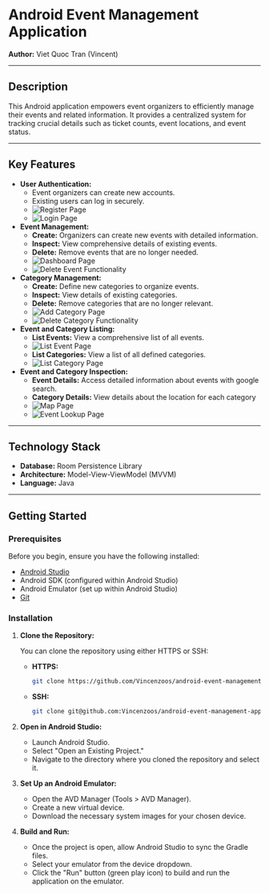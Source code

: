 # Android Event Management Application

**Author:** Viet Quoc Tran (Vincent)

---

## Description
This Android application empowers event organizers to efficiently manage their events and related information. It provides a centralized system for tracking crucial details such as ticket counts, event locations, and event status.

---

## Key Features
*   **User Authentication:**
    *   Event organizers can create new accounts.
    *   Existing users can log in securely.
    *   ![Register Page](app_screenshot/register_page.jpg)
    *   ![Login Page](app_screenshot/login_page.jpg)
*   **Event Management:**
    *   **Create:** Organizers can create new events with detailed information.
    *   **Inspect:** View comprehensive details of existing events.
    *   **Delete:** Remove events that are no longer needed.
    *   ![Dashboard Page](app_screenshot/dashboard_page.jpg)
    *   ![Delete Event Functionality](app_screenshot/delete_functionality.jpg)
*   **Category Management:**
    *   **Create:** Define new categories to organize events.
    *   **Inspect:** View details of existing categories.
    *   **Delete:** Remove categories that are no longer relevant.
    *   ![Add Category Page](app_screenshot/add_category_page.jpg)
    *   ![Delete Category Functionality](app_screenshot/delete_functionality.jpg)
*   **Event and Category Listing:**
    *   **List Events:** View a comprehensive list of all events.
    *   ![List Event Page](app_screenshot/list_event_page.jpg)
    *   **List Categories:** View a list of all defined categories.
    *   ![List Category Page](app_screenshot/list_category_page.jpg)
*   **Event and Category Inspection:**
    *   **Event Details:** Access detailed information about events with google search.
    *   **Category Details:** View details about the location for each category
    *   ![Map Page](app_screenshot/map_page.jpg)
    *   ![Event Lookup Page](app_screenshot/event_lookup_page.jpg)

---

## Technology Stack
*   **Database:** Room Persistence Library
*   **Architecture:** Model-View-ViewModel (MVVM)
*   **Language:** Java

---

## Getting Started

### Prerequisites

Before you begin, ensure you have the following installed:

*   [Android Studio](https://developer.android.com/studio)
*   Android SDK (configured within Android Studio)
*   Android Emulator (set up within Android Studio)
*   [Git](https://git-scm.com/)

### Installation

1.  **Clone the Repository:**

    You can clone the repository using either HTTPS or SSH:

    *   **HTTPS:**
        ```bash 
        git clone https://github.com/Vincenzoos/android-event-management-app.git
        
    *    **SSH:**
         ```bash
         git clone git@github.com:Vincenzoos/android-event-management-app.git


2.  **Open in Android Studio:**

    *   Launch Android Studio.
    *   Select "Open an Existing Project."
    *   Navigate to the directory where you cloned the repository and select it.

3.  **Set Up an Android Emulator:**

    *   Open the AVD Manager (Tools > AVD Manager).
    *   Create a new virtual device.
    *   Download the necessary system images for your chosen device.

4.  **Build and Run:**

    *   Once the project is open, allow Android Studio to sync the Gradle files.
    *   Select your emulator from the device dropdown.
    *   Click the "Run" button (green play icon) to build and run the application on the emulator.